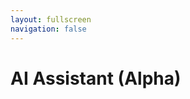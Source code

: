 ```yaml
---
layout: fullscreen
navigation: false
---
```


# AI Assistant (Alpha)


<CodeEmbed
  width="300"
  height="100%"
  config="https://assistant-red.vercel.app/?cid=e08b598e-3781-43f8-b899-e52bfc9c06cc"
/>

